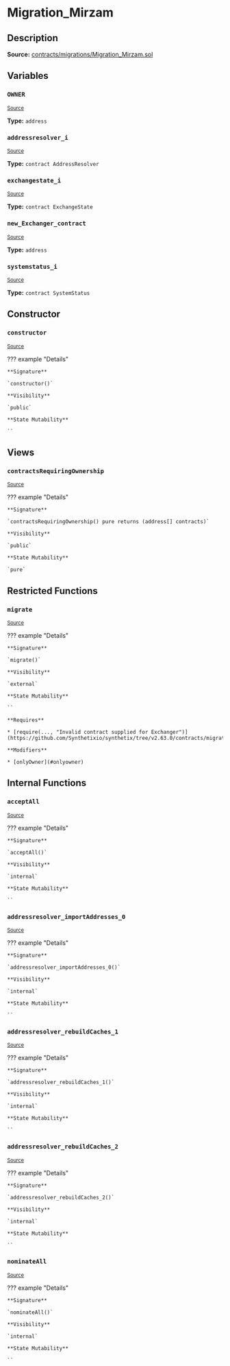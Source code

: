 # Migration_Mirzam

## Description

**Source:** [contracts/migrations/Migration_Mirzam.sol](https://github.com/Synthetixio/synthetix/tree/v2.63.0/contracts/migrations/Migration_Mirzam.sol)

## Variables

### `OWNER`

<sub>[Source](https://github.com/Synthetixio/synthetix/tree/v2.63.0/contracts/migrations/Migration_Mirzam.sol#L17)</sub>

**Type:** `address`

### `addressresolver_i`

<sub>[Source](https://github.com/Synthetixio/synthetix/tree/v2.63.0/contracts/migrations/Migration_Mirzam.sol#L24)</sub>

**Type:** `contract AddressResolver`

### `exchangestate_i`

<sub>[Source](https://github.com/Synthetixio/synthetix/tree/v2.63.0/contracts/migrations/Migration_Mirzam.sol#L26)</sub>

**Type:** `contract ExchangeState`

### `new_Exchanger_contract`

<sub>[Source](https://github.com/Synthetixio/synthetix/tree/v2.63.0/contracts/migrations/Migration_Mirzam.sol#L35)</sub>

**Type:** `address`

### `systemstatus_i`

<sub>[Source](https://github.com/Synthetixio/synthetix/tree/v2.63.0/contracts/migrations/Migration_Mirzam.sol#L28)</sub>

**Type:** `contract SystemStatus`

## Constructor

### `constructor`

<sub>[Source](https://github.com/Synthetixio/synthetix/tree/v2.63.0/contracts/migrations/Migration_Mirzam.sol#L37)</sub>

??? example "Details"

    **Signature**

    `constructor()`

    **Visibility**

    `public`

    **State Mutability**

    ``

## Views

### `contractsRequiringOwnership`

<sub>[Source](https://github.com/Synthetixio/synthetix/tree/v2.63.0/contracts/migrations/Migration_Mirzam.sol#L39)</sub>

??? example "Details"

    **Signature**

    `contractsRequiringOwnership() pure returns (address[] contracts)`

    **Visibility**

    `public`

    **State Mutability**

    `pure`

## Restricted Functions

### `migrate`

<sub>[Source](https://github.com/Synthetixio/synthetix/tree/v2.63.0/contracts/migrations/Migration_Mirzam.sol#L46)</sub>

??? example "Details"

    **Signature**

    `migrate()`

    **Visibility**

    `external`

    **State Mutability**

    ``

    **Requires**

    * [require(..., "Invalid contract supplied for Exchanger")](https://github.com/Synthetixio/synthetix/tree/v2.63.0/contracts/migrations/Migration_Mirzam.sol#L47)

    **Modifiers**

    * [onlyOwner](#onlyowner)

## Internal Functions

### `acceptAll`

<sub>[Source](https://github.com/Synthetixio/synthetix/tree/v2.63.0/contracts/migrations/Migration_Mirzam.sol#L68)</sub>

??? example "Details"

    **Signature**

    `acceptAll()`

    **Visibility**

    `internal`

    **State Mutability**

    ``

### `addressresolver_importAddresses_0`

<sub>[Source](https://github.com/Synthetixio/synthetix/tree/v2.63.0/contracts/migrations/Migration_Mirzam.sol#L83)</sub>

??? example "Details"

    **Signature**

    `addressresolver_importAddresses_0()`

    **Visibility**

    `internal`

    **State Mutability**

    ``

### `addressresolver_rebuildCaches_1`

<sub>[Source](https://github.com/Synthetixio/synthetix/tree/v2.63.0/contracts/migrations/Migration_Mirzam.sol#L92)</sub>

??? example "Details"

    **Signature**

    `addressresolver_rebuildCaches_1()`

    **Visibility**

    `internal`

    **State Mutability**

    ``

### `addressresolver_rebuildCaches_2`

<sub>[Source](https://github.com/Synthetixio/synthetix/tree/v2.63.0/contracts/migrations/Migration_Mirzam.sol#L118)</sub>

??? example "Details"

    **Signature**

    `addressresolver_rebuildCaches_2()`

    **Visibility**

    `internal`

    **State Mutability**

    ``

### `nominateAll`

<sub>[Source](https://github.com/Synthetixio/synthetix/tree/v2.63.0/contracts/migrations/Migration_Mirzam.sol#L75)</sub>

??? example "Details"

    **Signature**

    `nominateAll()`

    **Visibility**

    `internal`

    **State Mutability**

    ``
